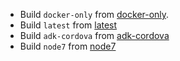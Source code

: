 * Build `docker-only` from [docker-only](docker-only).
* Build `latest` from [latest](latest)
* Build `adk-cordova` from [adk-cordova](adk-cordova)
* Build `node7` from [node7](node7)
